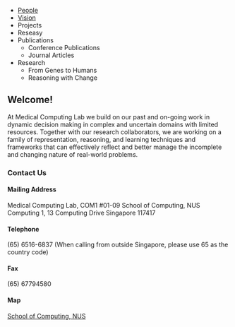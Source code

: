 - [People](people.md)
- [Vision](vision.md)
- Projects
- Reseasy
- Publications
  - Conference Publications
  - Journal Articles
- Research
  - From Genes to Humans
  - Reasoning with Change
  
## Welcome!
At Medical Computing Lab we build on our past and on-going work in dynamic decision making in complex and uncertain domains with limited resources. Together with our research collaborators, we are working on a family of representation, reasoning, and learning techniques and frameworks that can effectively reflect and better manage the incomplete and changing nature of real-world problems.

### Contact Us
#### Mailing Address
Medical Computing Lab, COM1 #01-09
School of Computing, NUS
Computing 1, 13 Computing Drive
Singapore 117417

#### Telephone
(65) 6516-6837 (When calling from outside Singapore, please use 65 as the country code)

#### Fax
(65) 67794580

#### Map
[School of Computing, NUS](https://www.google.com/maps/place/School+of+Computing/@1.2940812,103.7722599,17z/data=!3m1!4b1!4m5!3m4!1s0x31da1af8c1ea1917:0xe4eaa27565152bcf!8m2!3d1.2940812!4d103.7744486)

